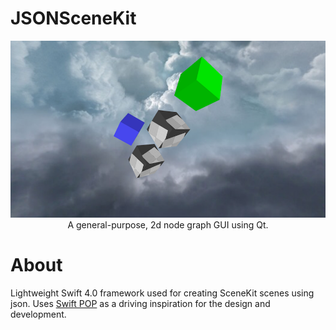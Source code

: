 # JSONSceneKit

<p align="center">
  <img src="https://github.com/PJCSpencer/JSONSceneKit/blob/master/thumbnail.png" alt="JSONSceneKit Sample App"/>
  A general-purpose, 2d node graph GUI using Qt.
</p>

# About
Lightweight Swift 4.0 framework used for creating SceneKit scenes using json. Uses <a href="https://developer.apple.com/videos/play/wwdc2015/408/" target="_blank">Swift POP</a> as a driving inspiration for the design and development.
